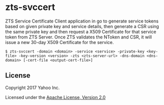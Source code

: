 zts-svccert
===========

ZTS Service Certificate Client application in go to generate service tokens
based on given private key and service details, then generate a CSR using
the same private key and then request a X509 Certificate for that service
token from ZTS Server. Once ZTS validates the NToken and CSR, it will issue
a new 30-day X509 Certificate for the service.

```shell
$ zts-svccert -domain <domain> -service <service> -private-key <key-file> -key-version <version> -zts <zts-server-url> -dns-domain <dns-domain> [-cert-file <output-cert-file>]
```

## License

Copyright 2017 Yahoo Inc.

Licensed under the [Apache License, Version 2.0](http://www.apache.org/licenses/LICENSE-2.0)

